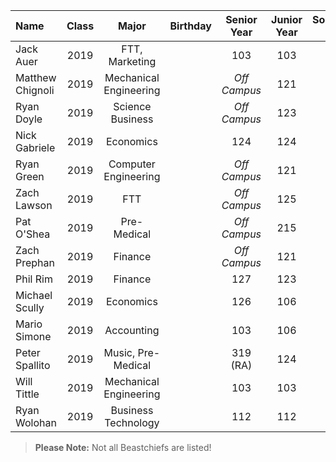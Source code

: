 | Name                | Class | Major                     | Birthday | Senior Year  | Junior Year | Sophomore Year| Freshmen Year|
|:--------------------|:-----:|:-------------------------:|:--------:|:------------:|:-----------:|:-------------:|:------------:|
| Jack Auer           | 2019  |  FTT, Marketing           |          |    103       |     103     |      103      |      109     |
| Matthew Chignoli    | 2019  |  Mechanical Engineering   |          | *Off Campus* |     121     |      108      |      107     |
| Ryan Doyle          | 2019  |  Science Business         |          | *Off Campus* |     123     |      121      |      120     |
| Nick Gabriele       | 2019  |  Economics                |          |    124       |     124     |      108      |      111     |
| Ryan Green          | 2019  |  Computer Engineering     |          | *Off Campus* |     121     |      107      |      ?       |
| Zach Lawson         | 2019  |  FTT                      |          | *Off Campus* |     125     |      105      |      107     |
| Pat O'Shea          | 2019  |  Pre-Medical              |          | *Off Campus* |     215     |      121      |      120     |
| Zach Prephan        | 2019  |  Finance                  |          | *Off Campus* |     121     |      109      |      111     |
| Phil Rim            | 2019  |  Finance                  |          |    127       |     123     |      121      |      109     |
| Michael Scully      | 2019  |  Economics                |          |    126       |     106     |      123      | *St. John's* |
| Mario Simone        | 2019  |  Accounting               |          |    103       |     106     |      106      | *Holy Cross* |
| Peter Spallito      | 2019  |  Music, Pre-Medical       |          |  319 (RA)    |     124     |      121      |      ?       |
| Will Tittle         | 2019  |  Mechanical Engineering   |          |    103       |     103     |      103      |      113     |
| Ryan Wolohan        | 2019  |  Business Technology      |          |    112       |     112     |      110      |      ?       |



> **Please Note:** Not all Beastchiefs are listed!
